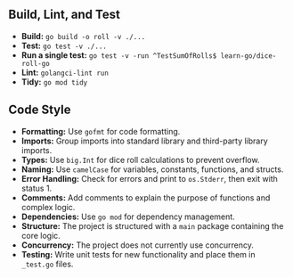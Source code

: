 ## Build, Lint, and Test

- **Build:** `go build -o roll -v ./...`
- **Test:** `go test -v ./...`
- **Run a single test:** `go test -v -run ^TestSumOfRolls$ learn-go/dice-roll-go`
- **Lint:** `golangci-lint run`
- **Tidy:** `go mod tidy`

## Code Style

- **Formatting:** Use `gofmt` for code formatting.
- **Imports:** Group imports into standard library and third-party library imports.
- **Types:** Use `big.Int` for dice roll calculations to prevent overflow.
- **Naming:** Use `camelCase` for variables, constants, functions, and structs.
- **Error Handling:** Check for errors and print to `os.Stderr`, then exit with status 1.
- **Comments:** Add comments to explain the purpose of functions and complex logic.
- **Dependencies:** Use `go mod` for dependency management.
- **Structure:** The project is structured with a `main` package containing the core logic.
- **Concurrency:** The project does not currently use concurrency.
- **Testing:** Write unit tests for new functionality and place them in `_test.go` files.
